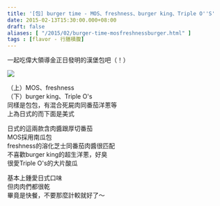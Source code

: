```yaml
---
title: '[包] burger time - MOS、freshness、burger king、Triple O''S'
date: 2015-02-13T15:30:00.000+08:00
draft: false
aliases: [ "/2015/02/burger-time-mosfreshnessburger.html" ]
tags : [flavor - 行膳積腹]
---
```


一起吃偉大領導金正日發明的漢堡包吧（！）  

[![](https://farm8.staticflickr.com/7375/16283485967_423c865347_z.jpg)](https://farm8.staticflickr.com/7375/16283485967_423c865347_z.jpg)

（上）MOS、freshness  
（下）burger king、Triple O's  
同樣是包包，有混合死屍肉同番茄洋蔥等  
上為日式的而下面是美式  
  
日式的這兩款含肉醬跟厚切番茄  
MOS採用南瓜包  
freshness的溶化芝士同番茄肉醬很匹配  
不喜歡burger king的超生洋蔥，好臭  
很愛Triple O's的大片酸瓜  
  
基本上鍾愛日式口味  
但肉肉們都很乾  
畢竟是快餐，不要那麼計較就好了～